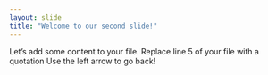 ```yaml
---
layout: slide
title: "Welcome to our second slide!"
---
```

Let’s add some content to your file. Replace line 5 of your file with a quotation
Use the left arrow to go back!

